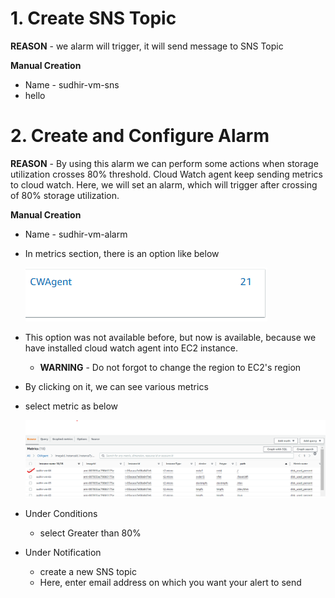 # 1. Create SNS Topic

**REASON** - we alarm will trigger, it will send message to SNS Topic

**Manual Creation**

* Name - sudhir-vm-sns
* hello

# 2. Create and Configure Alarm

**REASON** - By using this alarm we can perform some actions when storage utilization crosses 80% threshold. Cloud Watch agent keep sending metrics to cloud watch. Here, we will set an alarm, which will trigger after crossing of 80% storage utilization.

**Manual Creation**

* Name - sudhir-vm-alarm

* In metrics section, there is an option like below

  ![image-20230329150813313](Screenshots/image-20230329150813313.png)

* This option was not available before, but now is available, because we have installed cloud watch agent into EC2 instance.

  * **WARNING** - Do not forgot to change the region to EC2's region 

* By clicking on it, we can see various metrics

* select metric as below

  ![image-20230329151656550](Screenshots/2.png)

* Under Conditions
  * select Greater than 80%
* Under Notification
  * create a new SNS topic
  * Here, enter email address on which you want your alert to send
